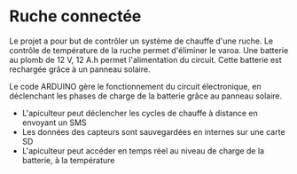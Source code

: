 # Ruche connectée

Le projet a pour but de contrôler un système de chauffe d'une ruche. Le contrôle de température de la ruche permet d'éliminer le varoa.
Une batterie au plomb de 12 V, 12 A.h permet l'alimentation du circuit. Cette batterie est rechargée grâce à un panneau solaire.

Le code ARDUINO gère le fonctionnement du circuit électronique, en déclenchant les phases de charge de la batterie grâce au panneau solaire.

- L'apiculteur peut déclencher les cycles de chauffe à distance en envoyant un SMS
- Les données des capteurs sont sauvegardées en internes sur une carte SD
- L'apiculteur peut accéder en temps réel au niveau de charge de la batterie, à la température
